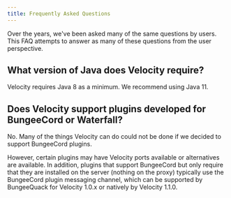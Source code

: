 ```yaml
---
title: Frequently Asked Questions
---
```


Over the years, we've been asked many of the same questions by users.
This FAQ attempts to answer as many of these questions from the user
perspective.

## What version of Java does Velocity require?

Velocity requires Java 8 as a minimum. We recommend using Java 11.

## Does Velocity support plugins developed for BungeeCord or Waterfall?

No. Many of the things Velocity can do could not be done if we decided
to support BungeeCord plugins.

However, certain plugins may have Velocity ports available or alternatives
are available. In addition, plugins that support BungeeCord but only require
that they are installed on the server (nothing on the proxy) typically use
the BungeeCord plugin messaging channel, which can be supported by BungeeQuack
for Velocity 1.0.x or natively by Velocity 1.1.0.